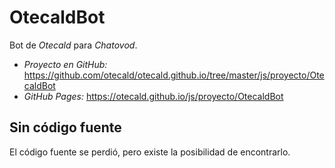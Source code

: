 # OtecaldBot

Bot de _Otecald_ para _Chatovod_.

 - _Proyecto en GitHub:_ https://github.com/otecald/otecald.github.io/tree/master/js/proyecto/OtecaldBot
 - _GitHub Pages:_ https://otecald.github.io/js/proyecto/OtecaldBot

## Sin código fuente

El código fuente se perdió, pero existe la posibilidad de encontrarlo.
